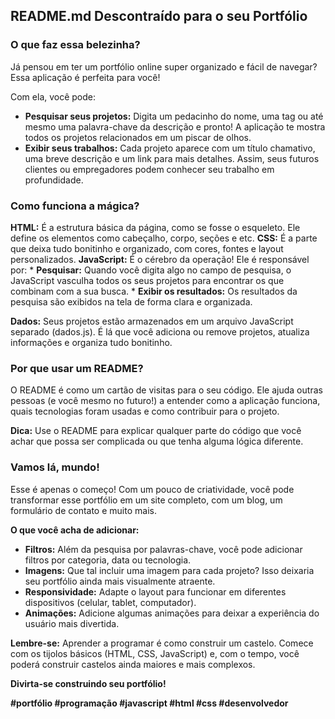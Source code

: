 ## **README.md Descontraído para o seu Portfólio**

### **O que faz essa belezinha?**

Já pensou em ter um portfólio online super organizado e fácil de navegar? Essa aplicação é perfeita para você! 

Com ela, você pode:

* **Pesquisar seus projetos:** Digita um pedacinho do nome, uma tag ou até mesmo uma palavra-chave da descrição e pronto! A aplicação te mostra todos os projetos relacionados em um piscar de olhos.
* **Exibir seus trabalhos:** Cada projeto aparece com um título chamativo, uma breve descrição e um link para mais detalhes. Assim, seus futuros clientes ou empregadores podem conhecer seu trabalho em profundidade.

### **Como funciona a mágica?**

**HTML:** É a estrutura básica da página, como se fosse o esqueleto. Ele define os elementos como cabeçalho, corpo, seções e etc.
**CSS:** É a parte que deixa tudo bonitinho e organizado, com cores, fontes e layout personalizados.
**JavaScript:** É o cérebro da operação! Ele é responsável por:
    * **Pesquisar:** Quando você digita algo no campo de pesquisa, o JavaScript vasculha todos os seus projetos para encontrar os que combinam com a sua busca.
    * **Exibir os resultados:** Os resultados da pesquisa são exibidos na tela de forma clara e organizada.

**Dados:** Seus projetos estão armazenados em um arquivo JavaScript separado (dados.js). É lá que você adiciona ou remove projetos, atualiza informações e organiza tudo bonitinho.

### **Por que usar um README?**

O README é como um cartão de visitas para o seu código. Ele ajuda outras pessoas (e você mesmo no futuro!) a entender como a aplicação funciona, quais tecnologias foram usadas e como contribuir para o projeto.

**Dica:** Use o README para explicar qualquer parte do código que você achar que possa ser complicada ou que tenha alguma lógica diferente.

### **Vamos lá, mundo!**

Esse é apenas o começo! Com um pouco de criatividade, você pode transformar esse portfólio em um site completo, com um blog, um formulário de contato e muito mais.

**O que você acha de adicionar:**

* **Filtros:** Além da pesquisa por palavras-chave, você pode adicionar filtros por categoria, data ou tecnologia.
* **Imagens:** Que tal incluir uma imagem para cada projeto? Isso deixaria seu portfólio ainda mais visualmente atraente.
* **Responsividade:** Adapte o layout para funcionar em diferentes dispositivos (celular, tablet, computador).
* **Animações:** Adicione algumas animações para deixar a experiência do usuário mais divertida.

**Lembre-se:** Aprender a programar é como construir um castelo. Comece com os tijolos básicos (HTML, CSS, JavaScript) e, com o tempo, você poderá construir castelos ainda maiores e mais complexos. 

**Divirta-se construindo seu portfólio!** 

**#portfólio #programação #javascript #html #css #desenvolvedor**

